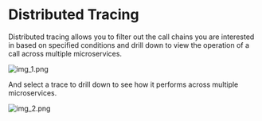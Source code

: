 # Distributed Tracing
Distributed tracing allows you to filter out the call chains you are interested in based on specified conditions and drill down to view the operation of a call across multiple microservices.

![img_1.png](https://github.com/xiangwanpeng/holoinsight-docs/raw/main/docs/src/resources/images/user-guide/apm/basic-traces.png)

And select a trace to drill down to see how it performs across multiple microservices.

![img_2.png](https://github.com/xiangwanpeng/holoinsight-docs/raw/main/docs/src/resources/images/user-guide/apm/trace.png)